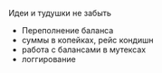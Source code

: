 Идеи и тудушки не забыть

* Переполнение баланса
* суммы в копейках, рейс кондишн
* работа с балансами в мутексах
* логгирование